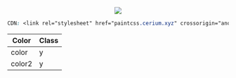 
<p align="center"> <img class="rounded-2 " src="https://i.imgur.com/caJNU2a.png"> </p>

```css
CDN: <link rel="stylesheet" href="paintcss.cerium.xyz" crossorigin="anonymous" />
```
| Color       | Class     |
| ---         | ---       |
| color       | y         |
| color2      | y         |
